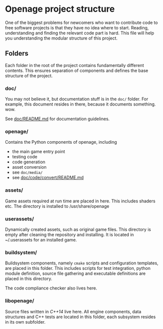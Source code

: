 # Openage project structure #

One of the biggest problems for newcomers who want to contribute code to free
software projects is that they have no idea where to start. Reading,
understanding and finding the relevant code part is hard. This file will help
you understanding the modular structure of this project.


## Folders ##

Each folder in the root of the project contains fundamentally different
contents. This ensures separation of components and defines the base structure
of the project.


### doc/ ###

You may not believe it, but documentation stuff is in the `doc/` folder. For
example, this document resides in there, because it documents something. wow.

See [doc/README.md](/doc/README.md) for documentation guidelines.


### openage/ ###

Contains the Python components of openage, including
 - the main game entry point
 - testing code
 - code generation
 - asset conversion
  - see `doc/media/`
  - see [doc/code/convert/README.md](/doc/code/convert/README.md)


### assets/ ###

Game assets required at run time are placed in here.
This includes shaders etc.
The directory is installed to /usr/share/openage


### userassets/ ###


Dynamically created assets, such as original game files.
This directory is empty after cleaning the repository and installing.
It is located in ~/.userassets for an installed game.


### buildsystem/ ###


Buildsystem components, namely `cmake` scripts and configuration templates,
are placed in this folder. This includes scripts for test integration, python
module definition, source file gathering and executable definitions are placed
in this directory.

The code compliance checker also lives here.


### libopenage/ ###

Source files written in *C++14* live here.
All engine components, data structures and C++ tests are located in this folder,
each subsystem resides in its own subfolder.
